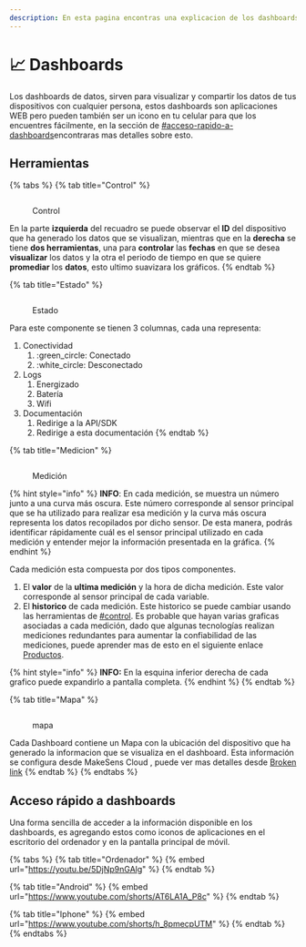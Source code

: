 ```yaml
---
description: En esta pagina encontras una explicacion de los dashboards de datos
---
```


# 📈 Dashboards

Los dashboards de datos, sirven para visualizar y compartir los datos de tus dispositivos con cualquier persona, estos dashboards son aplicaciones WEB pero pueden también ser un icono en tu celular para que los encuentres fácilmente, en la sección de [#acceso-rapido-a-dashboards](dashboards.md#acceso-rapido-a-dashboards "mention")encontraras mas detalles sobre esto.

## Herramientas

{% tabs %}
{% tab title="Control" %}
<figure><img src="broken-reference" alt=""><figcaption><p>Control</p></figcaption></figure>

En la parte **izquierda** del recuadro se puede observar el **ID** del dispositivo que ha generado los datos que se visualizan, mientras que en la **derecha** se tiene **dos herramientas**, una para **controlar** las **fechas** en que se desea **visualizar** los datos y la otra el periodo de tiempo en que se quiere **promediar** los **datos**, esto ultimo suavizara los gráficos.
{% endtab %}

{% tab title="Estado" %}
<figure><img src="broken-reference" alt=""><figcaption><p>Estado</p></figcaption></figure>

Para este componente se tienen 3 columnas, cada una representa:

1. Conectividad
   1. :green\_circle: Conectado
   2. :white\_circle: Desconectado
2. Logs
   1. Energizado
   2. Batería
   3. Wifi
3. Documentación
   1. Redirige a la API/SDK
   2. Redirige a esta documentación
{% endtab %}

{% tab title="Medicion" %}
<figure><img src="broken-reference" alt=""><figcaption><p>Medición</p></figcaption></figure>

{% hint style="info" %}
**INFO**: En cada medición, se muestra un número junto a una curva más oscura. Este número corresponde al sensor principal que se ha utilizado para realizar esa medición y la curva más oscura representa los datos recopilados por dicho sensor. De esta manera, podrás identificar rápidamente cuál es el sensor principal utilizado en cada medición y entender mejor la información presentada en la gráfica.
{% endhint %}

Cada medición esta compuesta por dos tipos componentes.

1. El **valor** de la **ultima medición** y la hora de dicha medición. Este valor corresponde al sensor principal de cada variable.
2. El **historico** de cada medición. Este historico se puede cambiar usando las herramientas de [#control](dashboards.md#control "mention"). Es probable que hayan varias graficas asociadas a cada medición, dado que algunas tecnologías realizan mediciones redundantes para aumentar la confiabilidad de las mediciones, puede aprender mas de esto en el siguiente enlace [Productos](https://app.gitbook.com/o/4llpl7MbROa1g3ZGoLxz/s/Bxn5OGMBafbgJktaWOKb/ "mention").

{% hint style="info" %}
**INFO:** En la esquina inferior derecha de cada grafico puede expandirlo a pantalla completa.
{% endhint %}
{% endtab %}

{% tab title="Mapa" %}
<figure><img src="broken-reference" alt=""><figcaption><p>mapa</p></figcaption></figure>

Cada Dashboard contiene un Mapa con la ubicación del dispositivo que ha generado la informacion que se visualiza en el dashboard. Esta información se configura desde MakeSens Cloud , puede ver mas detalles desde [Broken link](broken-reference "mention")
{% endtab %}
{% endtabs %}



## Acceso rápido a dashboards

Una forma sencilla de acceder a la información disponible en los dashboards, es agregando estos como iconos de aplicaciones en el escritorio del ordenador y en la pantalla principal de móvil.

{% tabs %}
{% tab title="Ordenador" %}
{% embed url="https://youtu.be/5DjNp9nGAlg" %}
{% endtab %}

{% tab title="Android" %}
{% embed url="https://www.youtube.com/shorts/AT6LA1A_P8c" %}
{% endtab %}

{% tab title="Iphone" %}
{% embed url="https://www.youtube.com/shorts/h_8pmecpUTM" %}
{% endtab %}
{% endtabs %}


